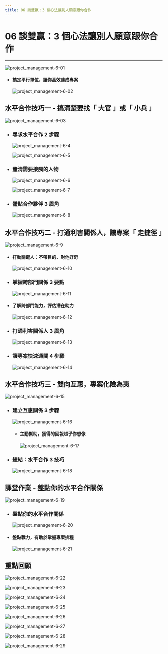 ```yaml
---
title: 06 談雙贏：3 個心法讓別人願意跟你合作
---
```

 
# 06 談雙贏：3 個心法讓別人願意跟你合作
---

![project_management-6-01](/docFubon/project_management/project_management-6-01.png)

  - #### 搞定平行單位，讓你高效達成專案
    ![project_management-6-02](/docFubon/project_management/project_management-6-02.png)

## 水平合作技巧一 - 搞清楚要找「 大官 」或「 小兵 」
  ![project_management-6-03](/docFubon/project_management/project_management-6-03.png)

  - ### 尋求水平合作 2 步驟
    ![project_management-6-4](/docFubon/project_management/project_management-6-04.png)

    ![project_management-6-5](/docFubon/project_management/project_management-6-05.png)

  - ### 釐清需要接觸的人物
    ![project_management-6-6](/docFubon/project_management/project_management-6-06.png)

    ![project_management-6-7](/docFubon/project_management/project_management-6-07.png)

  - ### 體貼合作夥伴 3 眉角
    ![project_management-6-8](/docFubon/project_management/project_management-6-08.png)

## 水平合作技巧二 - 打通利害關係人，讓專案「 走捷徑 」
  ![project_management-6-9](/docFubon/project_management/project_management-6-09.png)

  - #### 打動關鍵人：不帶目的、對他好奇
    ![project_management-6-10](/docFubon/project_management/project_management-6-10.png)

  - ### 掌握跨部門關係 3 要點
    ![project_management-6-11](/docFubon/project_management/project_management-6-11.png)

  - #### 了解跨部門能力，評估潛在助力
    ![project_management-6-12](/docFubon/project_management/project_management-6-12.png)

  - ### 打通利害關係人 3 眉角
    ![project_management-6-13](/docFubon/project_management/project_management-6-13.png)

  - ### 讓專案快速通關 4 步驟
    ![project_management-6-14](/docFubon/project_management/project_management-6-14.png)

## 水平合作技巧三 - 雙向互惠，專案化險為夷
  ![project_management-6-15](/docFubon/project_management/project_management-6-15.png)

  - ### 建立互惠關係 3 步驟
    ![project_management-6-16](/docFubon/project_management/project_management-6-16.png)

    - #### 主動幫助，獲得的回報超乎你想像
      ![project_management-6-17](/docFubon/project_management/project_management-6-17.png)

  - ### 總結：水平合作 3 技巧
    ![project_management-6-18](/docFubon/project_management/project_management-6-18.png)

## 課堂作業 - 盤點你的水平合作關係
  ![project_management-6-19](/docFubon/project_management/project_management-6-19.png)

  - ### 盤點你的水平合作關係
    ![project_management-6-20](/docFubon/project_management/project_management-6-20.png)

  - #### 盤點戰力，有助於掌握專案排程
    ![project_management-6-21](/docFubon/project_management/project_management-6-21.png)

## 重點回顧
  ![project_management-6-22](/docFubon/project_management/project_management-6-22.png)

  ![project_management-6-23](/docFubon/project_management/project_management-6-23.png)

  ![project_management-6-24](/docFubon/project_management/project_management-6-24.png)

  ![project_management-6-25](/docFubon/project_management/project_management-6-25.png)

  ![project_management-6-26](/docFubon/project_management/project_management-6-26.png)

  ![project_management-6-27](/docFubon/project_management/project_management-6-27.png)

  ![project_management-6-28](/docFubon/project_management/project_management-6-28.png)

  ![project_management-6-29](/docFubon/project_management/project_management-6-29.png)
